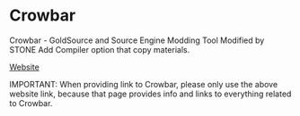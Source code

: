 # Crowbar
 Crowbar - GoldSource and Source Engine Modding Tool
 Modified by STONE
 Add Compiler option that copy materials.
 
 [Website](https://steamcommunity.com/groups/CrowbarTool)
 
 IMPORTANT: When providing link to Crowbar, please only use the above website link, because that page provides info and links to everything related to Crowbar.

 
